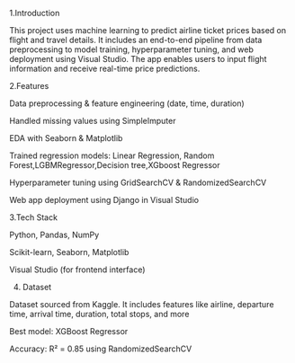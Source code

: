 1.Introduction

This project uses machine learning to predict airline ticket prices based on flight and travel details. It includes an end-to-end pipeline from data preprocessing to model training, hyperparameter tuning, and web deployment using Visual Studio. The app enables users to input flight information and receive real-time price predictions.

2.Features

Data preprocessing & feature engineering (date, time, duration)

Handled missing values using SimpleImputer

EDA with Seaborn & Matplotlib

Trained regression models: Linear Regression, Random Forest,LGBMRegressor,Decision tree,XGboost Regressor

Hyperparameter tuning using GridSearchCV & RandomizedSearchCV

Web app deployment using Django in Visual Studio

3.Tech Stack

Python, Pandas, NumPy

Scikit-learn, Seaborn, Matplotlib

Visual Studio (for frontend interface)

4. Dataset
   
Dataset sourced from Kaggle. It includes features like airline, departure time, arrival time, duration, total stops, and more

 Best model: XGBoost Regressor

 Accuracy: R² = 0.85 using RandomizedSearchCV

